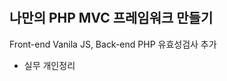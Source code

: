 # 
나만의 PHP MVC 프레임워크 만들기
-----------------------------------
Front-end Vanila JS, Back-end PHP 유효성검사 추가

+ 실무 개인정리
